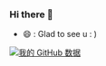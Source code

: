 ### Hi there 👋

<!--
**ZAKLLL/ZAKLLL** is a ✨ _special_ ✨ repository because its `README.md` (this file) appears on your GitHub profile.
- 🔭 I’m currently working on ...
- 🌱 I’m currently learning ...
- 👯 I’m looking to collaborate on ...
- 🤔 I’m looking for help with ...
- 💬 Ask me about ...
- 📫 How to reach me: ...
- 😄 Pronouns: ...
- ⚡ Fun fact: ...
-->
- 😄 : Glad to see u : ) 

[![我的 GitHub 数据](https://github-readme-stats.vercel.app/api?username=ZAKLLL)]()
